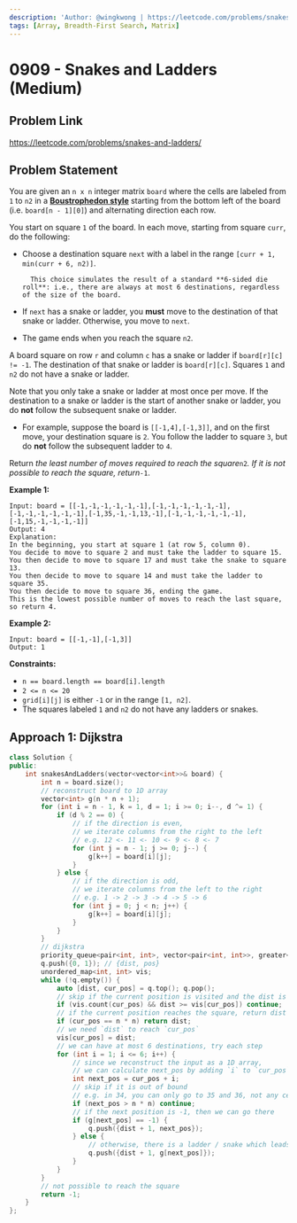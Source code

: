 ```yaml
---
description: 'Author: @wingkwong | https://leetcode.com/problems/snakes-and-ladders/'
tags: [Array, Breadth-First Search, Matrix]
---
```


# 0909 - Snakes and Ladders (Medium) 

## Problem Link

https://leetcode.com/problems/snakes-and-ladders/

## Problem Statement

You are given an `n x n` integer matrix `board` where the cells are labeled from `1` to `n2` in a [**Boustrophedon style**](https://en.wikipedia.org/wiki/Boustrophedon) starting from the bottom left of the board (i.e. `board[n - 1][0]`) and alternating direction each row.

You start on square `1` of the board. In each move, starting from square `curr`, do the following:

- Choose a destination square `next` with a label in the range `[curr + 1, min(curr + 6, n2)]`.

		This choice simulates the result of a standard **6-sided die roll**: i.e., there are always at most 6 destinations, regardless of the size of the board.
- If `next` has a snake or ladder, you **must** move to the destination of that snake or ladder. Otherwise, you move to `next`.
- The game ends when you reach the square `n2`.

A board square on row `r` and column `c` has a snake or ladder if `board[r][c] != -1`. The destination of that snake or ladder is `board[r][c]`. Squares `1` and `n2` do not have a snake or ladder.

Note that you only take a snake or ladder at most once per move. If the destination to a snake or ladder is the start of another snake or ladder, you do **not** follow the subsequent snake or ladder.

- For example, suppose the board is `[[-1,4],[-1,3]]`, and on the first move, your destination square is `2`. You follow the ladder to square `3`, but do **not** follow the subsequent ladder to `4`.

Return *the least number of moves required to reach the square*`n2`*. If it is not possible to reach the square, return*`-1`.

**Example 1:**

```
Input: board = [[-1,-1,-1,-1,-1,-1],[-1,-1,-1,-1,-1,-1],[-1,-1,-1,-1,-1,-1],[-1,35,-1,-1,13,-1],[-1,-1,-1,-1,-1,-1],[-1,15,-1,-1,-1,-1]]
Output: 4
Explanation: 
In the beginning, you start at square 1 (at row 5, column 0).
You decide to move to square 2 and must take the ladder to square 15.
You then decide to move to square 17 and must take the snake to square 13.
You then decide to move to square 14 and must take the ladder to square 35.
You then decide to move to square 36, ending the game.
This is the lowest possible number of moves to reach the last square, so return 4.
```

**Example 2:**

```
Input: board = [[-1,-1],[-1,3]]
Output: 1
```

**Constraints:**

- `n == board.length == board[i].length`
- `2 <= n <= 20`
- `grid[i][j]` is either `-1` or in the range `[1, n2]`.
- The squares labeled `1` and `n2` do not have any ladders or snakes.

## Approach 1: Dijkstra

<Tabs>
<TabItem value="cpp" label="C++">
<SolutionAuthor name="@wingkwong"/>

```cpp
class Solution {
public:
    int snakesAndLadders(vector<vector<int>>& board) {
        int n = board.size();
        // reconstruct board to 1D array
        vector<int> g(n * n + 1);
        for (int i = n - 1, k = 1, d = 1; i >= 0; i--, d ^= 1) {
            if (d % 2 == 0) {
                // if the direction is even,
                // we iterate columns from the right to the left
                // e.g. 12 <- 11 <- 10 <- 9 <- 8 <- 7
                for (int j = n - 1; j >= 0; j--) {
                    g[k++] = board[i][j];
                }
            } else {
                // if the direction is odd, 
                // we iterate columns from the left to the right
                // e.g. 1 -> 2 -> 3 -> 4 -> 5 -> 6
                for (int j = 0; j < n; j++) {
                    g[k++] = board[i][j];
                }
            }
        }
        // dijkstra
        priority_queue<pair<int, int>, vector<pair<int, int>>, greater<pair<int, int>>> q;
        q.push({0, 1}); // {dist, pos}
        unordered_map<int, int> vis;
        while (!q.empty()) {
            auto [dist, cur_pos] = q.top(); q.pop();
            // skip if the current position is visited and the dist is greater than that
            if (vis.count(cur_pos) && dist >= vis[cur_pos]) continue;
            // if the current position reaches the square, return dist
            if (cur_pos == n * n) return dist;
            // we need `dist` to reach `cur_pos`
            vis[cur_pos] = dist;
            // we can have at most 6 destinations, try each step
            for (int i = 1; i <= 6; i++) {
                // since we reconstruct the input as a 1D array,
                // we can calculate next_pos by adding `i` to `cur_pos`
                int next_pos = cur_pos + i;
                // skip if it is out of bound
                // e.g. in 34, you can only go to 35 and 36, not any cells after 36 (see example 1)
                if (next_pos > n * n) continue;
                // if the next position is -1, then we can go there
                if (g[next_pos] == -1) {
                    q.push({dist + 1, next_pos});
                } else {
                    // otherwise, there is a ladder / snake which leads to `g[next_pos]`
                    q.push({dist + 1, g[next_pos]});
                }
            }
        }
        // not possible to reach the square
        return -1;
    }
};
```

</TabItem>
</Tabs>